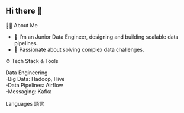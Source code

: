 ## Hi there 👋

<!--
**yyboy-RHH/yyboy-RHH** is a ✨ _special_ ✨ repository because its `README.md` (this file) appears on your GitHub profile.

Here are some ideas to get you started:

- 🔭 I’m currently working on ...
- 🌱 I’m currently learning ...
- 👯 I’m looking to collaborate on ...
- 🤔 I’m looking for help with ...
- 💬 Ask me about ...
- 📫 How to reach me: ...
- 😄 Pronouns: ...
- ⚡ Fun fact: ...
-->

👨‍💻 About Me 
- 💼 I’m an Junior Data Engineer, designing and building scalable data pipelines. 
- 🌟 Passionate about solving complex data challenges.

⚙️ Tech Stack & Tools  

Data Engineering  
-Big Data: Hadoop, Hive  
-Data Pipelines: Airflow  
-Messaging: Kafka

Languages  語言



